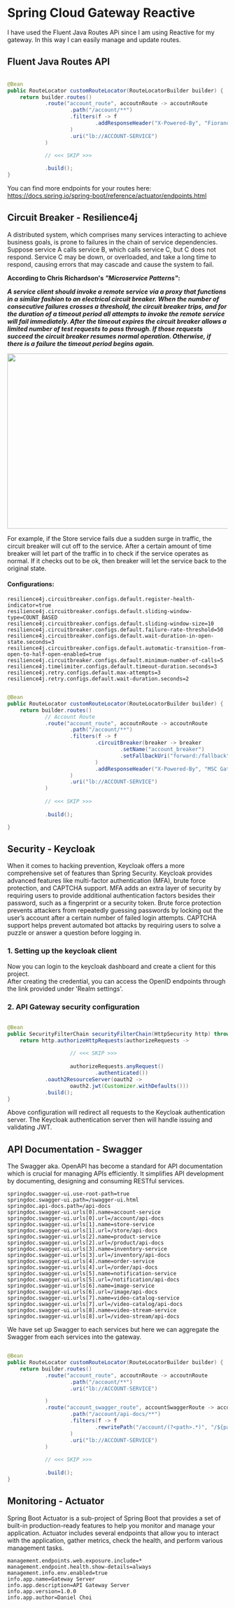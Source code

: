 # Spring Cloud Gateway Reactive

I have used the Fluent Java Routes APi since I am using Reactive for my gateway. In this way I can easily manage and
update routes.

## Fluent Java Routes API

```java

@Bean
public RouteLocator customRouteLocator(RouteLocatorBuilder builder) {
    return builder.routes()
            .route("account_route", accoutnRoute -> accoutnRoute
                    .path("/account/**")
                    .filters(f -> f
                            .addResponseHeader("X-Powered-By", "Fiorano Gateway Service")
                    )
                    .uri("lb://ACCOUNT-SERVICE")
            )

            // <<< SKIP >>>
            
            .build();
}
```

You can find more endpoints for your routes here:
https://docs.spring.io/spring-boot/reference/actuator/endpoints.html

## Circuit Breaker - Resilience4j

A distributed system, which comprises many services interacting to achieve business goals, is prone to failures in the
chain of service dependencies.
Suppose service A calls service B, which calls service C, but C does not respond. Service C may be down, or overloaded,
and take a long time to respond, causing errors that may cascade and cause the system to fail.

**According to Chris Richardson's *"Microservice Patterns"*:**

***A service client should invoke a remote service via a proxy that functions in a similar fashion to an electrical
circuit breaker.
When the number of consecutive failures crosses a threshold, the circuit breaker trips, and for the duration of a
timeout period all attempts to invoke the remote service will fail immediately.
After the timeout expires the circuit breaker allows a limited number of test requests to pass through.
If those requests succeed the circuit breaker resumes normal operation. Otherwise, if there is a failure the timeout
period begins again.***

<img src="../readme/image/circuitbreaker_resilience4j.png" width="600" height="400" />

For example, if the Store service fails due a sudden surge in traffic, the circuit breaker will cut off to the service.
After a
certain amount of time breaker will let part of the traffic in to check if the service operates as normal.
If it checks out to be ok, then breaker will let the service back to the original state.

#### Configurations:

```properties
resilience4j.circuitbreaker.configs.default.register-health-indicator=true
resilience4j.circuitbreaker.configs.default.sliding-window-type=COUNT_BASED
resilience4j.circuitbreaker.configs.default.sliding-window-size=10
resilience4j.circuitbreaker.configs.default.failure-rate-threshold=50
resilience4j.circuitbreaker.configs.default.wait-duration-in-open-state.seconds=3
resilience4j.circuitbreaker.configs.default.automatic-transition-from-open-to-half-open-enabled=true
resilience4j.circuitbreaker.configs.default.minimum-number-of-calls=5
resilience4j.timelimiter.configs.default.timeout-duration.seconds=3
resilience4j.retry.configs.default.max-attempts=3
resilience4j.retry.configs.default.wait-duration.seconds=2
```

```java

@Bean
public RouteLocator customRouteLocator(RouteLocatorBuilder builder) {
    return builder.routes()
            // Account Route
            .route("account_route", accoutnRoute -> accoutnRoute
                    .path("/account/**")
                    .filters(f -> f
                            .circuitBreaker(breaker -> breaker
                                    .setName("account_breaker")
                                    .setFallbackUri("forward:/fallback")
                            )
                            .addResponseHeader("X-Powered-By", "MSC Gateway Service")
                    )
                    .uri("lb://ACCOUNT-SERVICE")
            )
            
            // <<< SKIP >>>
            
            .build();

}
```

## Security - Keycloak

When it comes to hacking prevention, Keycloak offers a more comprehensive set of features than Spring Security. Keycloak
provides advanced features like multi-factor authentication (MFA), brute force protection, and CAPTCHA support. MFA adds
an extra layer of security by requiring users to provide additional authentication factors besides their password, such
as a fingerprint or a security token. Brute force protection prevents attackers from repeatedly guessing passwords by
locking out the user’s account after a certain number of failed login attempts. CAPTCHA support helps prevent automated
bot attacks by requiring users to solve a puzzle or answer a question before logging in.

### 1. Setting up the keycloak client

Now you can login to the keycloak dashboard and create a client for this project.
<br/>
After creating the credential, you can access the OpenID endpoints through the link provided under 'Realm settings'.

### 2. API Gateway security configuration

```java

@Bean
public SecurityFilterChain securityFilterChain(HttpSecurity http) throws Exception {
    return http.authorizeHttpRequests(authorizeRequests ->
            
                    // <<< SKIP >>>
            
                    authorizeRequests.anyRequest()
                            .authenticated())
            .oauth2ResourceServer(oauth2 ->
                    oauth2.jwt(Customizer.withDefaults()))
            .build();
}
```

Above configuration will redirect all requests to the Keycloak authentication server.
The Keycloak authentication server then will handle issuing and validating JWT.

## API Documentation - Swagger

The Swagger aka. OpenAPI has become a standard for API documentation which is crucial for managing APIs efficiently.
It simplifies API development by documenting, designing and consuming RESTful services.

```properties
springdoc.swagger-ui.use-root-path=true
springdoc.swagger-ui.path=/swagger-ui.html
springdoc.api-docs.path=/api-docs
springdoc.swagger-ui.urls[0].name=account-service
springdoc.swagger-ui.urls[0].url=/account/api-docs
springdoc.swagger-ui.urls[1].name=store-service
springdoc.swagger-ui.urls[1].url=/store/api-docs
springdoc.swagger-ui.urls[2].name=product-service
springdoc.swagger-ui.urls[2].url=/product/api-docs
springdoc.swagger-ui.urls[3].name=inventory-service
springdoc.swagger-ui.urls[3].url=/inventory/api-docs
springdoc.swagger-ui.urls[4].name=order-service
springdoc.swagger-ui.urls[4].url=/order/api-docs
springdoc.swagger-ui.urls[5].name=notification-service
springdoc.swagger-ui.urls[5].url=/notification/api-docs
springdoc.swagger-ui.urls[6].name=image-service
springdoc.swagger-ui.urls[6].url=/image/api-docs
springdoc.swagger-ui.urls[7].name=video-catalog-service
springdoc.swagger-ui.urls[7].url=/video-catalog/api-docs
springdoc.swagger-ui.urls[8].name=video-stream-service
springdoc.swagger-ui.urls[8].url=/video-stream/api-docs
```

We have set up Swagger to each services but here we can aggregate the Swagger from each services into the gateway.

```java

@Bean
public RouteLocator customRouteLocator(RouteLocatorBuilder builder) {
    return builder.routes()
            .route("account_route", accoutnRoute -> accoutnRoute
                    .path("/account/**")
                    .uri("lb://ACCOUNT-SERVICE")

            )
            .route("account_swagger_route", accountSwaggerRoute -> accountSwaggerRoute
                    .path("/account/api-docs/**")
                    .filters(f -> f
                            .rewritePath("/account/(?<path>.*)", "/${path}")
                    )
                    .uri("lb://ACCOUNT-SERVICE")
            )
            
            // <<< SKIP >>>
            
            .build();
}
```

## Monitoring - Actuator

Spring Boot Actuator is a sub-project of Spring Boot that provides a set of built-in production-ready features to help
you monitor and manage your application.
Actuator includes several endpoints that allow you to interact with the application, gather metrics, check the health,
and perform various management tasks.

```properties
management.endpoints.web.exposure.include=*
management.endpoint.health.show-details=always
management.info.env.enabled=true
info.app.name=Gateway Server
info.app.description=API Gateway Server
info.app.version=1.0.0
info.app.author=Daniel Choi
```